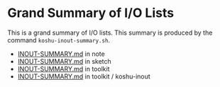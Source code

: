 # Grand Summary of I/O Lists

This is a grand summary of I/O lists.
This summary is produced by the command `koshu-inout-summary.sh`.

* [INOUT-SUMMARY.md](note/INOUT-SUMMARY.md) in note
* [INOUT-SUMMARY.md](sketch/INOUT-SUMMARY.md) in sketch
* [INOUT-SUMMARY.md](toolkit/INOUT-SUMMARY.md) in toolkit
* [INOUT-SUMMARY.md](toolkit/koshu-inout/INOUT-SUMMARY.md) in toolkit / koshu-inout
